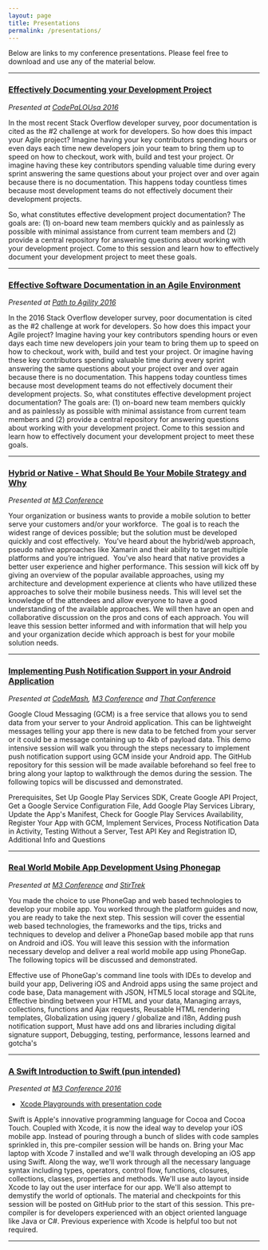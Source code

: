 ```yaml
---
layout: page
title: Presentations
permalink: /presentations/
---
```


Below are links to my conference presentations. Please feel free to download and use
any of the material below.

---

### [Effectively Documenting your Development Project](https://github.com/jkwuc89/Presentations/blob/master/Effectively%20Documenting%20your%20Development%20Project.pptx?raw=true)
*Presented at [CodePaLOUsa 2016](http://www.codepalousa.com)*

In the most recent Stack Overflow developer survey, poor documentation is cited as the #2 challenge at work for developers. So how does this impact your Agile project? Imagine having your key contributors spending hours or even days each time new developers join your team to bring them up to speed on how to checkout, work with, build and test your project. Or imagine having these key contributors spending valuable time during every sprint answering the same questions about your project over and over again because there is no documentation. This happens today countless times because most development teams do not effectively document their development projects.

So, what constitutes effective development project documentation? The goals are: (1) on-board new team members quickly and as painlessly as possible with minimal assistance from current team members and (2) provide a central repository for answering questions about working with your development project. Come to this session and learn how to effectively document your development project to meet these goals.

---

### [Effective Software Documentation in an Agile Environment](https://github.com/jkwuc89/Presentations/blob/master/Effectively%20Documenting%20your%20Development%20Project%20-%20Path%20to%20Agility%202016.pptx?raw=true)
*Presented at [Path to Agility 2016](http://www.thepathtoagility.com)*

In the 2016 Stack Overflow developer survey, poor documentation is cited as the #2 challenge at work for developers. So how does this impact your Agile project? Imagine having your key contributors spending hours or even days each time new developers join your team to bring them up to speed on how to checkout, work with, build and test your project. Or imagine having these key contributors spending valuable time during every sprint answering the same questions about your project over and over again because there is no documentation. This happens today countless times because most development teams do not effectively document their development projects.
So, what constitutes effective development project documentation? The goals are: (1) on-board new team members quickly and as painlessly as possible with minimal assistance from current team members and (2) provide a central repository for answering questions about working with your development project. Come to this session and learn how to effectively document your development project to meet these goals.

---

### [Hybrid or Native - What Should Be Your Mobile Strategy and Why](https://github.com/jkwuc89/Presentations/blob/master/Hybrid%20or%20Native%20Mobile%20App%20Strategy.pptx?raw=true)
*Presented at [M3 Conference](http://m3conf.com)*

Your organization or business wants to provide a mobile solution to better serve your customers and/or your workforce.  The goal is to reach the widest range of devices possible; but the solution must be developed quickly and cost effectively.  You’ve heard about the hybrid/web approach, pseudo native approaches like Xamarin and their ability to target multiple platforms and you’re intrigued.  You've also heard that native provides a better user experience and higher performance. This session will kick off by giving an overview of the popular available approaches, using my architecture and development experience at clients who have utilized these approaches to solve their mobile business needs. This will level set the knowledge of the attendees and allow everyone to have a good understanding of the available approaches. We will then have an open and collaborative discussion on the pros and cons of each approach. You will leave this session better informed and with information that will help you and your organization decide which approach is best for your mobile solution needs.

---

### [Implementing Push Notification Support in your Android Application](https://github.com/jkwuc89/Presentations/blob/master/Implementing%20Push%20Notification%20in%20Android.pptx?raw=true)
*Presented at [CodeMash](http://www.codemash.org), [M3 Conference](http://m3conf.com) and [That Conference](https://www.thatconference.com)*

Google Cloud Messaging (GCM) is a free service that allows you to send data from your server to your Android application.  This can be lightweight messages telling your app there is new data to be fetched from your server or it could be a message containing up to 4kb of payload data. This demo intensive session will walk you through the steps necessary to implement push notification support using GCM inside your Android app. The GitHub repository for this session will be made available beforehand so feel free to bring along your laptop to walkthrough the demos during the session. The following topics will be discussed and demonstrated.

Prerequisites, Set Up Google Play Services SDK, Create Google API Project, Get a Google Service Configuration File,
Add Google Play Services Library,
Update the App's Manifest,
Check for Google Play Services Availability,
Register Your App with GCM,
Implement Services,
Process Notification Data in Activity,
Testing Without a Server,
Test API Key and Registration ID,
Additional Info and Questions

---

### [Real World Mobile App Development Using Phonegap](https://github.com/jkwuc89/Presentations/blob/master/RealWorldMobileAppDevelopment.pptx?raw=true)
*Presented at [M3 Conference](http://m3conf.com) and [StirTrek](http://stirtrek.com)*

You made the choice to use PhoneGap and web based technologies to develop your mobile app. You worked through the platform guides and now, you are ready to take the next step. This session will cover the essential web based technologies, the frameworks and the tips, tricks and techniques to develop and deliver a PhoneGap based mobile app that runs on Android and iOS. You will leave this session with the information necessary develop and deliver a real world mobile app using PhoneGap. The following topics will be discussed and demonstrated.

Effective use of PhoneGap's command line tools with IDEs to develop and build your app,
Delivering iOS and Android apps using the same project and code base,
Data management with JSON, HTML5 local storage and SQLite,
Effective binding between your HTML and your data,
Managing arrays, collections, functions and Ajax requests,
Reusable HTML rendering templates,
Globalization using jquery / globalize and i18n,
Adding push notification support,
Must have add ons and libraries including digital signature support,
Debugging, testing, performance, lessons learned and gotcha's
 
---

### [A Swift Introduction to Swift (pun intended)](https://github.com/jkwuc89/Presentations/blob/master/A%20Swift%20Introduction%20to%20Swift.pptx?raw=true)
*Presented at [M3 Conference 2016](http://m3conf.com)*

 - [Xcode Playgrounds with presentation code](https://github.com/jkwuc89/SwiftPlaygrounds/tree/master/Swift%20Introduction%20to%20Swift)

Swift is Apple's innovative programming language for Cocoa and Cocoa Touch. Coupled with Xcode, it is now the ideal way to develop your iOS mobile app. Instead of pouring through a bunch of slides with code samples sprinkled in, this pre-compiler session will be hands on. Bring your Mac laptop with Xcode 7 installed and  we'll walk through developing an iOS app using Swift. Along the way, we'll work through all the necessary language syntax including types, operators, control flow, functions, closures, collections, classes, properties and methods. We'll use auto layout inside Xcode to lay out the user interface for our app. We'll also attempt to demystify the world of optionals. The material and checkpoints for this session will be posted on GitHub prior to the start of this session. This pre-compiler is for developers experienced with an object oriented language like Java or C#. Previous experience with Xcode is helpful too but not required.

---



